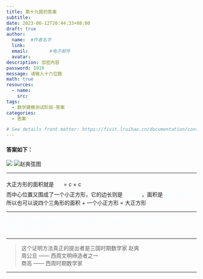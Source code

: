 ```yaml
---
title: 第十九题的答案
subtitle:
date: 2023-06-12T20:44:33+08:00
draft: true
author:
  name:  #作者名字
  link:
  email:        #电子邮件
  avatar:
description: 加密内容
password: 1919
message: 请输入十六位数
math: true
resources:
  - name: 
    src: 
tags:
  - 数学建模测试阶段-答案
categories:
  - 答案

# See details front matter: https://fixit.lruihao.cn/documentation/content-management/introduction/#front-matter
---
```

#### 答案如下：
![](/img/1919(1).jpg)
![赵爽弦图](/img/1919(2).jpg)    

***
大正方形的面积就是 <font color=#F0FFFF size=5 face="华文仿宋">c²</font> = c × c    
而中心位置又围成了一个小正方形，它的边长则是 <font color=#F0FFFF size=5 face="华文仿宋">b - a</font>  ，面积是 <font color=#F0FFFF size=5 face="华文仿宋">(b - a)²</font>   
所以也可以说四个三角形的面积 + 一个小正方形 = 大正方形 

***
<font color=#F0FFFF size=4 face="华文仿宋">
$
c^2 = 4\frac{ab}{2} + (b - a)^2 \\\\
    = 2ab + b^2 - 2ab + a^2 \\\\
    = a^2 + b^2 \\\\
$
</font> 

***
> 这个证明方法真正的提出者是三国时期数学家 赵爽  
> 周公旦 —— 西周文明缔造者之一  
> 商高 —— 西周时期数学家
***

<!--more-->
